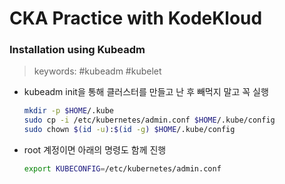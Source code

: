 # CKA Practice with KodeKloud
### Installation using Kubeadm
> keywords: #kubeadm #kubelet 

- kubeadm init을 통해 클러스터를 만들고 난 후 빼먹지 말고 꼭 실행
    ```bash
    mkdir -p $HOME/.kube
    sudo cp -i /etc/kubernetes/admin.conf $HOME/.kube/config
    sudo chown $(id -u):$(id -g) $HOME/.kube/config
    ```

- root 계정이면 아래의 명령도 함께 진행
    ```bash
    export KUBECONFIG=/etc/kubernetes/admin.conf
    ```
